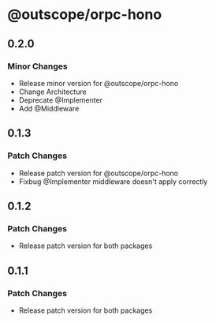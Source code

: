 # @outscope/orpc-hono

## 0.2.0

### Minor Changes

- Release minor version for @outscope/orpc-hono
- Change Architecture
- Deprecate @Implementer
- Add @Middleware

## 0.1.3

### Patch Changes

- Release patch version for @outscope/orpc-hono
- Fixbug @Implementer middleware doesn't apply correctly

## 0.1.2

### Patch Changes

- Release patch version for both packages

## 0.1.1

### Patch Changes

- Release patch version for both packages
